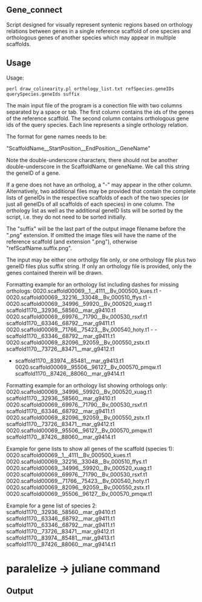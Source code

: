 ## Gene_connect

Script designed for visually represent syntenic regions based on orthology relations between
genes in a single reference scaffold of one species and orthologous genes of another species
which may appear in multiple scaffolds.

## Usage

Usage:

```
perl draw_colinearity.pl orthology_list.txt refSpecies.geneIDs querySpecies.geneIds suffix
```
The main input file of the program is a conection file with two columns separated by a space or tab.
The first column contains the ids of the genes of the reference scaffold. The second column contains
orthologous gene ids of the query species. Each line represents a single orthology relation.

The format for gene names needs to be:

"ScaffoldName__StartPosition__EndPosition__GeneName"

Note the double-underscore characters, there should not be another double-underscore in the ScaffoldName or geneName.
We call this string the geneID of a gene.

If a gene does not have an ortholog, a "-" may appear in the other column.
Alternatively, two additional files may be provided that contain the complete lists of geneIDs in the respective
scaffolds of each of the two species (or just all geneIDs of all scaffolds of each species) in one column.
The orthology list as well as the additional geneID lists will be sorted by the script, i.e. they
do not need to be sorted initially.

The "suffix" will be the last part of the output image filename before the ".png" extension. If omitted the image
files will have the name of the reference scaffold (and extension ".png"), otherwise "refScafName.suffix.png".

The input may be either one ortholgy file only, or one orthology file plus two geneID files plus suffix string.
If only an orthology file is provided, only the genes contained therein will be drawn.

Formatting example for an orthology list including dashes for missing orthologs:
 0020.scaffold00069__1__4111__Bv_000500_kues.t1	-
 0020.scaffold00069__32216__33048__Bv_000510_ffys.t1	-
 0020.scaffold00069__34996__59920__Bv_000520_xuag.t1	scaffold1170__32936__58560__mar_g9410.t1
 0020.scaffold00069__69976__71790__Bv_000530_rsxf.t1	scaffold1170__63346__68792__mar_g9411.t1
 0020.scaffold00069__71766__75423__Bv_000540_hoty.t1	-
\-	scaffold1170__63346__68792__mar_g9411.t1
 0020.scaffold00069__82096__92059__Bv_000550_zstx.t1	scaffold1170__73726__83471__mar_g9412.t1
 -	scaffold1170__83974__85481__mar_g9413.t1
 0020.scaffold00069__95506__96127__Bv_000570_pmqw.t1	scaffold1170__87426__88060__mar_g9414.t1

Formatting example for an orthology list showing orthologs only:
 0020.scaffold00069__34996__59920__Bv_000520_xuag.t1	scaffold1170__32936__58560__mar_g9410.t1
 0020.scaffold00069__69976__71790__Bv_000530_rsxf.t1	scaffold1170__63346__68792__mar_g9411.t1
 0020.scaffold00069__82096__92059__Bv_000550_zstx.t1	scaffold1170__73726__83471__mar_g9412.t1
 0020.scaffold00069__95506__96127__Bv_000570_pmqw.t1	scaffold1170__87426__88060__mar_g9414.t1

Example for gene lists to show all genes of the scaffold (species 1):
 0020.scaffold00069__1__4111__Bv_000500_kues.t1
 0020.scaffold00069__32216__33048__Bv_000510_ffys.t1
 0020.scaffold00069__34996__59920__Bv_000520_xuag.t1
 0020.scaffold00069__69976__71790__Bv_000530_rsxf.t1
 0020.scaffold00069__71766__75423__Bv_000540_hoty.t1
 0020.scaffold00069__82096__92059__Bv_000550_zstx.t1
 0020.scaffold00069__95506__96127__Bv_000570_pmqw.t1
 
Example for a gene list of species 2:
 scaffold1170__32936__58560__mar_g9410.t1
 scaffold1170__63346__68792__mar_g9411.t1
 scaffold1170__63346__68792__mar_g9411.t1
 scaffold1170__73726__83471__mar_g9412.t1
 scaffold1170__83974__85481__mar_g9413.t1
 scaffold1170__87426__88060__mar_g9414.t1

# paralelize -> juliane command

## Output


